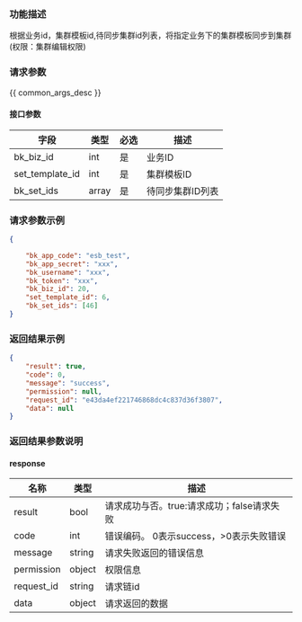 ### 功能描述

根据业务id，集群模板id,待同步集群id列表，将指定业务下的集群模板同步到集群(权限：集群编辑权限)

### 请求参数

{{ common_args_desc }}

#### 接口参数

| 字段                  | 类型   | 必选 | 描述           |
| -------------------- | ------ | ---- | ------------- |
| bk_biz_id            | int    | 是   | 业务ID         |
| set_template_id      | int    | 是   | 集群模板ID      |
| bk_set_ids           | array  | 是   | 待同步集群ID列表 |


### 请求参数示例

```json
{

    "bk_app_code": "esb_test",
    "bk_app_secret": "xxx",
    "bk_username": "xxx",
    "bk_token": "xxx",
    "bk_biz_id": 20,
    "set_template_id": 6,
    "bk_set_ids": [46]
}
```

### 返回结果示例

```json
{
    "result": true,
    "code": 0,
    "message": "success",
    "permission": null,
    "request_id": "e43da4ef221746868dc4c837d36f3807",
    "data": null
}
```

### 返回结果参数说明

#### response

| 名称    | 类型   | 描述                                    |
| ------- | ------ | ------------------------------------- |
| result  | bool   | 请求成功与否。true:请求成功；false请求失败 |
| code    | int    | 错误编码。 0表示success，>0表示失败错误   |
| message | string | 请求失败返回的错误信息                   |
| permission    | object | 权限信息    |
| request_id    | string | 请求链id    |
| data    | object | 请求返回的数据                          |
